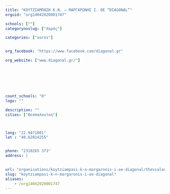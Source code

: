 ```yaml
---
title: "ΚΟΥΤΖΙΑΜΠΑΣΗ Κ.Ν. – ΜΑΡΓΑΡΩΝΗΣ Ι. ΟΕ “DIAGONAL”"
orguid: "org14042020001747"

schools: [""]
categorynoslug: ["Χορός"]

categories: ["xoros"]


org_facebook: "https://www.facebook.com/diagonal.gr"

org_website: ["www.diagonal.gr/"]







count_schools: "0"
logo: ""

description: ""
cities: ["Θεσσαλονίκη"]



long: "22.9471001"
lat : "40.62814255"


phone: "2310265 373"
address: |
    

url: "organisations/koytziampasi-k-n-margaronis-i-oe-diagonal/thessaloniki/xoros"
slug: "koytziampasi-k-n-margaronis-i-oe-diagonal"
aliases:
    - /org14042020001747
---
```



